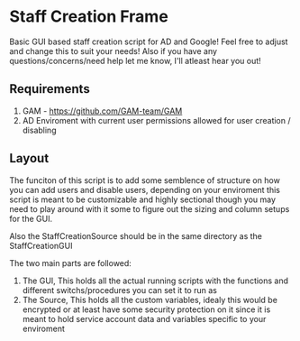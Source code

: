 # Staff Creation Frame
Basic GUI based staff creation script for AD and Google!
Feel free to adjust and change this to suit your needs!
Also if you have any questions/concerns/need help let me know, I'll atleast hear you out!

## Requirements
1. GAM - https://github.com/GAM-team/GAM
2. AD Enviroment with current user permissions allowed for user creation / disabling

## Layout
The funciton of this script is to add some semblence of structure on how you can add users and disable users, depending on your enviroment this script is meant to be customizable and highly sectional though you may need to play around with it some to figure out the sizing and column setups for the GUI.

Also the StaffCreationSource should be in the same directory as the StaffCreationGUI

The two main parts are followed:
1. The GUI,
   This holds all the actual running scripts with the functions and different switchs/procedures you can set it to run as
3. The Source, 
   This holds all the custom variables, idealy this would be encrypted or at least have some security protection on it since it is meant to hold service account data and variables specific to your enviroment

